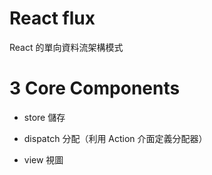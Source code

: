 # React flux
React 的單向資料流架構模式

# 3 Core Components

* store 儲存

* dispatch 分配（利用 Action 介面定義分配器）

* view 視圖

